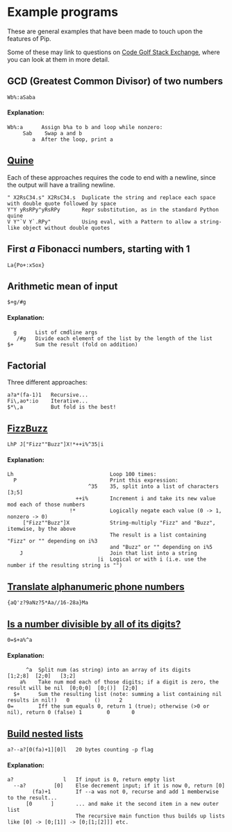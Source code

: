 
# Example programs

These are general examples that have been made to touch upon the features of Pip.

Some of these may link to questions on [Code Golf Stack Exchange](https://codegolf.stackexchange.com/), where you can look at them in more detail.

## GCD (Greatest Common Divisor) of two numbers

    Wb%:aSaba

#### Explanation:

    Wb%:a      Assign b%a to b and loop while nonzero:
         Sab    Swap a and b
            a  After the loop, print a

## [Quine](https://en.wikipedia.org/wiki/Quine_(computing))

Each of these approaches requires the code to end with a newline, since the output will have a trailing newline.

    " X2RsC34.s" X2RsC34.s  Duplicate the string and replace each space with double quote followed by space
    Y"Y yRsRPy"yRsRPy       Repr substitution, as in the standard Python quine
    V Y"`V Y`.RPy"          Using eval, with a Pattern to allow a string-like object without double quotes

## First _a_ Fibonacci numbers, starting with 1

    La{Po+:xSox}

## Arithmetic mean of input

    $+g/#g

#### Explanation:

      g      List of cmdline args
       /#g   Divide each element of the list by the length of the list
    $+       Sum the result (fold on addition)

## Factorial

Three different approaches:

    a?a*(fa-1)1   Recursive...
    Fi\,ao*:io    Iterative...
    $*\,a         But fold is the best!

## [FizzBuzz](https://codegolf.stackexchange.com/questions/58615/1-2-fizz-4-buzz)

    LhP J["Fizz""Buzz"]X!*++i%^35|i

#### Explanation:

    Lh                               Loop 100 times:
      P                              Print this expression:
                              ^35    35, split into a list of characters [3;5]
                          ++i%       Increment i and take its new value mod each of those numbers
                        !*           Logically negate each value (0 -> 1, nonzero -> 0)
         ["Fizz""Buzz"]X             String-multiply "Fizz" and "Buzz", itemwise, by the above
                                     The result is a list containing "Fizz" or "" depending on i%3
                                     and "Buzz" or "" depending on i%5
        J                            Join that list into a string
                                 |i  Logical or with i (i.e. use the number if the resulting string is "")

## [Translate alphanumeric phone numbers](http://codegolf.stackexchange.com/q/21327/16766)

    {aQ'z?9aNz?5*Aa//16-28a}Ma

## [Is a number divisible by all of its digits?](http://codegolf.stackexchange.com/q/41902/16766)

    0=$+a%^a

#### Explanation:

          ^a  Split num (as string) into an array of its digits                              [1;2;8]  [2;0]   [3;2]
        a%    Take num mod each of those digits; if a digit is zero, the result will be nil  [0;0;0]  [0;()]  [2;0]
      $+      Sum the resulting list (note: summing a list containing nil results in nil!)   0        ()      2
    0=        Iff the sum equals 0, return 1 (true); otherwise (>0 or nil), return 0 (false) 1        0       0

## [Build nested lists](http://codegolf.stackexchange.com/q/47351/16766)

    a?--a?[0(fa)+1][0]l   20 bytes counting -p flag

#### Explanation:

    a?                l   If input is 0, return empty list
      --a?         [0]    Else decrement input; if it is now 0, return [0]
            (fa)+1        If --a was not 0, recurse and add 1 memberwise to the result...
          [0      ]       ... and make it the second item in a new outer list
                          The recursive main function thus builds up lists like [0] -> [0;[1]] -> [0;[1;[2]]] etc.
